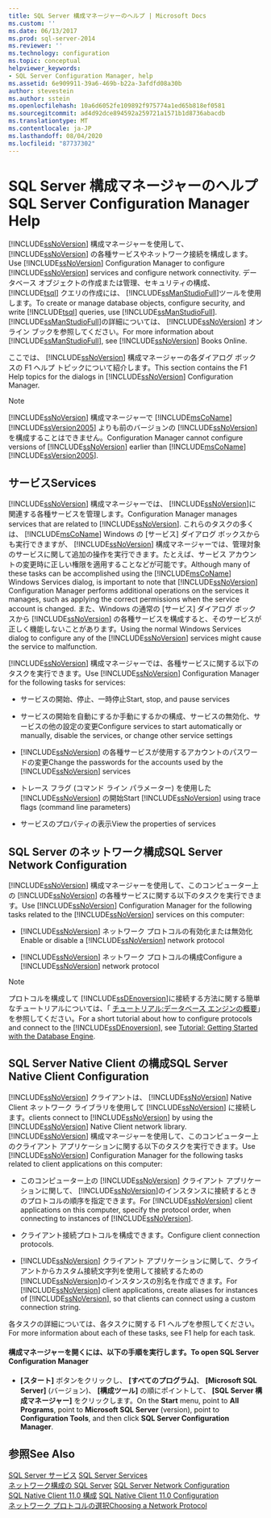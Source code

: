 ```yaml
---
title: SQL Server 構成マネージャーのヘルプ | Microsoft Docs
ms.custom: ''
ms.date: 06/13/2017
ms.prod: sql-server-2014
ms.reviewer: ''
ms.technology: configuration
ms.topic: conceptual
helpviewer_keywords:
- SQL Server Configuration Manager, help
ms.assetid: 6e909911-39a6-469b-b22a-3afdfd08a30b
author: stevestein
ms.author: sstein
ms.openlocfilehash: 10a6d6052fe109892f975774a1ed65b818ef0581
ms.sourcegitcommit: ad4d92dce894592a259721a1571b1d8736abacdb
ms.translationtype: MT
ms.contentlocale: ja-JP
ms.lasthandoff: 08/04/2020
ms.locfileid: "87737302"
---
```

# <a name="sql-server-configuration-manager-help"></a><span data-ttu-id="5f437-102">SQL Server 構成マネージャーのヘルプ</span><span class="sxs-lookup"><span data-stu-id="5f437-102">SQL Server Configuration Manager Help</span></span>
  <span data-ttu-id="5f437-103">[!INCLUDE[ssNoVersion](../../includes/ssnoversion-md.md)] 構成マネージャーを使用して、 [!INCLUDE[ssNoVersion](../../includes/ssnoversion-md.md)] の各種サービスやネットワーク接続を構成します。</span><span class="sxs-lookup"><span data-stu-id="5f437-103">Use [!INCLUDE[ssNoVersion](../../includes/ssnoversion-md.md)] Configuration Manager to configure [!INCLUDE[ssNoVersion](../../includes/ssnoversion-md.md)] services and configure network connectivity.</span></span> <span data-ttu-id="5f437-104">データベース オブジェクトの作成または管理、セキュリティの構成、 [!INCLUDE[tsql](../../includes/tsql-md.md)] クエリの作成には、 [!INCLUDE[ssManStudioFull](../../includes/ssmanstudiofull-md.md)]ツールを使用します。</span><span class="sxs-lookup"><span data-stu-id="5f437-104">To create or manage database objects, configure security, and write [!INCLUDE[tsql](../../includes/tsql-md.md)] queries, use [!INCLUDE[ssManStudioFull](../../includes/ssmanstudiofull-md.md)].</span></span> <span data-ttu-id="5f437-105">[!INCLUDE[ssManStudioFull](../../includes/ssmanstudiofull-md.md)]の詳細については、 [!INCLUDE[ssNoVersion](../../includes/ssnoversion-md.md)] オンライン ブックを参照してください。</span><span class="sxs-lookup"><span data-stu-id="5f437-105">For more information about [!INCLUDE[ssManStudioFull](../../includes/ssmanstudiofull-md.md)], see [!INCLUDE[ssNoVersion](../../includes/ssnoversion-md.md)] Books Online.</span></span>  
  
 <span data-ttu-id="5f437-106">ここでは、 [!INCLUDE[ssNoVersion](../../includes/ssnoversion-md.md)] 構成マネージャーの各ダイアログ ボックスの F1 ヘルプ トピックについて紹介します。</span><span class="sxs-lookup"><span data-stu-id="5f437-106">This section contains the F1 Help topics for the dialogs in [!INCLUDE[ssNoVersion](../../includes/ssnoversion-md.md)] Configuration Manager.</span></span>  
  
> [!NOTE]  
>  [!INCLUDE[ssNoVersion](../../includes/ssnoversion-md.md)] <span data-ttu-id="5f437-107">構成マネージャーで [!INCLUDE[msCoName](../../includes/msconame-md.md)][!INCLUDE[ssVersion2005](../../includes/ssversion2005-md.md)] よりも前のバージョンの [!INCLUDE[ssNoVersion](../../includes/ssnoversion-md.md)] を構成することはできません。</span><span class="sxs-lookup"><span data-stu-id="5f437-107">Configuration Manager cannot configure versions of [!INCLUDE[ssNoVersion](../../includes/ssnoversion-md.md)] earlier than [!INCLUDE[msCoName](../../includes/msconame-md.md)][!INCLUDE[ssVersion2005](../../includes/ssversion2005-md.md)].</span></span>  
  
## <a name="services"></a><span data-ttu-id="5f437-108">サービス</span><span class="sxs-lookup"><span data-stu-id="5f437-108">Services</span></span>  
 [!INCLUDE[ssNoVersion](../../includes/ssnoversion-md.md)] <span data-ttu-id="5f437-109">構成マネージャーでは、 [!INCLUDE[ssNoVersion](../../includes/ssnoversion-md.md)]に関連する各種サービスを管理します。</span><span class="sxs-lookup"><span data-stu-id="5f437-109">Configuration Manager manages services that are related to [!INCLUDE[ssNoVersion](../../includes/ssnoversion-md.md)].</span></span> <span data-ttu-id="5f437-110">これらのタスクの多くは、 [!INCLUDE[msCoName](../../includes/msconame-md.md)] Windows の [サービス] ダイアログ ボックスからも実行できますが、 [!INCLUDE[ssNoVersion](../../includes/ssnoversion-md.md)] 構成マネージャーでは、管理対象のサービスに関して追加の操作を実行できます。たとえば、サービス アカウントの変更時に正しい権限を適用することなどが可能です。</span><span class="sxs-lookup"><span data-stu-id="5f437-110">Although many of these tasks can be accomplished using the [!INCLUDE[msCoName](../../includes/msconame-md.md)] Windows Services dialog, is important to note that [!INCLUDE[ssNoVersion](../../includes/ssnoversion-md.md)] Configuration Manager performs additional operations on the services it manages, such as applying the correct permissions when the service account is changed.</span></span> <span data-ttu-id="5f437-111">また、Windows の通常の [サービス] ダイアログ ボックスから [!INCLUDE[ssNoVersion](../../includes/ssnoversion-md.md)] の各種サービスを構成すると、そのサービスが正しく機能しないことがあります。</span><span class="sxs-lookup"><span data-stu-id="5f437-111">Using the normal Windows Services dialog to configure any of the [!INCLUDE[ssNoVersion](../../includes/ssnoversion-md.md)] services might cause the service to malfunction.</span></span>  
  
 <span data-ttu-id="5f437-112">[!INCLUDE[ssNoVersion](../../includes/ssnoversion-md.md)] 構成マネージャーでは、各種サービスに関する以下のタスクを実行できます。</span><span class="sxs-lookup"><span data-stu-id="5f437-112">Use [!INCLUDE[ssNoVersion](../../includes/ssnoversion-md.md)] Configuration Manager for the following tasks for services:</span></span>  
  
-   <span data-ttu-id="5f437-113">サービスの開始、停止、一時停止</span><span class="sxs-lookup"><span data-stu-id="5f437-113">Start, stop, and pause services</span></span>  
  
-   <span data-ttu-id="5f437-114">サービスの開始を自動にするか手動にするかの構成、サービスの無効化、サービスの他の設定の変更</span><span class="sxs-lookup"><span data-stu-id="5f437-114">Configure services to start automatically or manually, disable the services, or change other service settings</span></span>  
  
-   <span data-ttu-id="5f437-115">[!INCLUDE[ssNoVersion](../../includes/ssnoversion-md.md)] の各種サービスが使用するアカウントのパスワードの変更</span><span class="sxs-lookup"><span data-stu-id="5f437-115">Change the passwords for the accounts used by the [!INCLUDE[ssNoVersion](../../includes/ssnoversion-md.md)] services</span></span>  
  
-   <span data-ttu-id="5f437-116">トレース フラグ (コマンド ライン パラメーター) を使用した [!INCLUDE[ssNoVersion](../../includes/ssnoversion-md.md)] の開始</span><span class="sxs-lookup"><span data-stu-id="5f437-116">Start [!INCLUDE[ssNoVersion](../../includes/ssnoversion-md.md)] using trace flags (command line parameters)</span></span>  
  
-   <span data-ttu-id="5f437-117">サービスのプロパティの表示</span><span class="sxs-lookup"><span data-stu-id="5f437-117">View the properties of services</span></span>  
  
## <a name="sql-server-network-configuration"></a><span data-ttu-id="5f437-118">SQL Server のネットワーク構成</span><span class="sxs-lookup"><span data-stu-id="5f437-118">SQL Server Network Configuration</span></span>  
 <span data-ttu-id="5f437-119">[!INCLUDE[ssNoVersion](../../includes/ssnoversion-md.md)] 構成マネージャーを使用して、このコンピューター上の [!INCLUDE[ssNoVersion](../../includes/ssnoversion-md.md)] の各種サービスに関する以下のタスクを実行できます。</span><span class="sxs-lookup"><span data-stu-id="5f437-119">Use [!INCLUDE[ssNoVersion](../../includes/ssnoversion-md.md)] Configuration Manager for the following tasks related to the [!INCLUDE[ssNoVersion](../../includes/ssnoversion-md.md)] services on this computer:</span></span>  
  
-   <span data-ttu-id="5f437-120">[!INCLUDE[ssNoVersion](../../includes/ssnoversion-md.md)] ネットワーク プロトコルの有効化または無効化</span><span class="sxs-lookup"><span data-stu-id="5f437-120">Enable or disable a [!INCLUDE[ssNoVersion](../../includes/ssnoversion-md.md)] network protocol</span></span>  
  
-   <span data-ttu-id="5f437-121">[!INCLUDE[ssNoVersion](../../includes/ssnoversion-md.md)] ネットワーク プロトコルの構成</span><span class="sxs-lookup"><span data-stu-id="5f437-121">Configure a [!INCLUDE[ssNoVersion](../../includes/ssnoversion-md.md)] network protocol</span></span>  
  
> [!NOTE]  
>  <span data-ttu-id="5f437-122">プロトコルを構成して [!INCLUDE[ssDEnoversion](../../includes/ssdenoversion-md.md)]に接続する方法に関する簡単なチュートリアルについては、「 [チュートリアル:データベース エンジンの概要](../../relational-databases/tutorial-getting-started-with-the-database-engine.md)」を参照してください。</span><span class="sxs-lookup"><span data-stu-id="5f437-122">For a short tutorial about how to configure protocols and connect to the [!INCLUDE[ssDEnoversion](../../includes/ssdenoversion-md.md)], see [Tutorial: Getting Started with the Database Engine](../../relational-databases/tutorial-getting-started-with-the-database-engine.md).</span></span>  
  
## <a name="sql-server-native-client-configuration"></a><span data-ttu-id="5f437-123">SQL Server Native Client の構成</span><span class="sxs-lookup"><span data-stu-id="5f437-123">SQL Server Native Client Configuration</span></span>  
 [!INCLUDE[ssNoVersion](../../includes/ssnoversion-md.md)] <span data-ttu-id="5f437-124">クライアントは、 [!INCLUDE[ssNoVersion](../../includes/ssnoversion-md.md)] Native Client ネットワーク ライブラリを使用して [!INCLUDE[ssNoVersion](../../includes/ssnoversion-md.md)] に接続します。</span><span class="sxs-lookup"><span data-stu-id="5f437-124">clients connect to [!INCLUDE[ssNoVersion](../../includes/ssnoversion-md.md)] by using the [!INCLUDE[ssNoVersion](../../includes/ssnoversion-md.md)] Native Client network library.</span></span> <span data-ttu-id="5f437-125">[!INCLUDE[ssNoVersion](../../includes/ssnoversion-md.md)] 構成マネージャーを使用して、このコンピューター上のクライアント アプリケーションに関する以下のタスクを実行できます。</span><span class="sxs-lookup"><span data-stu-id="5f437-125">Use [!INCLUDE[ssNoVersion](../../includes/ssnoversion-md.md)] Configuration Manager for the following tasks related to client applications on this computer:</span></span>  
  
-   <span data-ttu-id="5f437-126">このコンピューター上の [!INCLUDE[ssNoVersion](../../includes/ssnoversion-md.md)] クライアント アプリケーションに関して、 [!INCLUDE[ssNoVersion](../../includes/ssnoversion-md.md)]のインスタンスに接続するときのプロトコルの順序を指定できます。</span><span class="sxs-lookup"><span data-stu-id="5f437-126">For [!INCLUDE[ssNoVersion](../../includes/ssnoversion-md.md)] client applications on this computer, specify the protocol order, when connecting to instances of [!INCLUDE[ssNoVersion](../../includes/ssnoversion-md.md)].</span></span>  
  
-   <span data-ttu-id="5f437-127">クライアント接続プロトコルを構成できます。</span><span class="sxs-lookup"><span data-stu-id="5f437-127">Configure client connection protocols.</span></span>  
  
-   <span data-ttu-id="5f437-128">[!INCLUDE[ssNoVersion](../../includes/ssnoversion-md.md)] クライアント アプリケーションに関して、クライアントからカスタム接続文字列を使用して接続するための [!INCLUDE[ssNoVersion](../../includes/ssnoversion-md.md)]のインスタンスの別名を作成できます。</span><span class="sxs-lookup"><span data-stu-id="5f437-128">For [!INCLUDE[ssNoVersion](../../includes/ssnoversion-md.md)] client applications, create aliases for instances of [!INCLUDE[ssNoVersion](../../includes/ssnoversion-md.md)], so that clients can connect using a custom connection string.</span></span>  
  
 <span data-ttu-id="5f437-129">各タスクの詳細については、各タスクに関する F1 ヘルプを参照してください。</span><span class="sxs-lookup"><span data-stu-id="5f437-129">For more information about each of these tasks, see F1 help for each task.</span></span>  
  
#### <a name="to-open-sql-server-configuration-manager"></a><span data-ttu-id="5f437-130">構成マネージャーを開くには、以下の手順を実行します。</span><span class="sxs-lookup"><span data-stu-id="5f437-130">To open SQL Server Configuration Manager</span></span>  
  
-   <span data-ttu-id="5f437-131">**[スタート]** ボタンをクリックし、 **[すべてのプログラム]**、 **[Microsoft SQL Server]** (バージョン)、 **[構成ツール]** の順にポイントして、 **[SQL Server 構成マネージャー]** をクリックします。</span><span class="sxs-lookup"><span data-stu-id="5f437-131">On the **Start** menu, point to **All Programs**, point to **Microsoft SQL Server** (version), point to **Configuration Tools**, and then click **SQL Server Configuration Manager**.</span></span>  
  
## <a name="see-also"></a><span data-ttu-id="5f437-132">参照</span><span class="sxs-lookup"><span data-stu-id="5f437-132">See Also</span></span>  
 <span data-ttu-id="5f437-133">[SQL Server サービス](../../../2014/tools/configuration-manager/sql-server-services.md) </span><span class="sxs-lookup"><span data-stu-id="5f437-133">[SQL Server Services](../../../2014/tools/configuration-manager/sql-server-services.md) </span></span>  
 <span data-ttu-id="5f437-134">[ネットワーク構成の SQL Server](sql-server-network-configuration.md) </span><span class="sxs-lookup"><span data-stu-id="5f437-134">[SQL Server Network Configuration](sql-server-network-configuration.md) </span></span>  
 <span data-ttu-id="5f437-135">[SQL Native Client 11.0 構成](../../../2014/tools/configuration-manager/sql-native-client-11-0-configuration.md) </span><span class="sxs-lookup"><span data-stu-id="5f437-135">[SQL Native Client 11.0 Configuration](../../../2014/tools/configuration-manager/sql-native-client-11-0-configuration.md) </span></span>  
 [<span data-ttu-id="5f437-136">ネットワーク プロトコルの選択</span><span class="sxs-lookup"><span data-stu-id="5f437-136">Choosing a Network Protocol</span></span>](../../../2014/tools/configuration-manager/choosing-a-network-protocol.md)  
  
  
